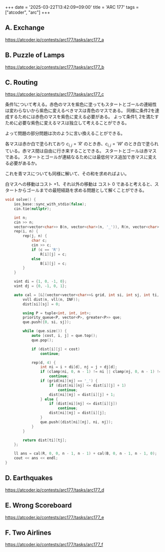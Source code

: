 +++
date = '2025-03-22T13:42:09+09:00'
title = 'ARC 177'
tags = ["atcoder", "arc"]
+++
## A. Exchange

<https://atcoder.jp/contests/arc177/tasks/arc177_a>

## B. Puzzle of Lamps

<https://atcoder.jp/contests/arc177/tasks/arc177_b>

## C. Routing

<https://atcoder.jp/contests/arc177/tasks/arc177_c>

条件1について考える。赤色のマスを紫色に塗ってもスタートとゴールの連結性は変わらないから紫色に変えるべきマスは青色のマスである。
同様に条件2を達成するためには赤色のマスを紫色に変える必要がある。
よって条件1, 2を満たすために必要な紫色に変えるマスは独立して考えることができる。

よって問題の部分問題は次のように言い換えることができる。

各マスは赤か白で塗られており $c_{i,j} = 'R'$ のとき赤、$c_{i,j} = 'W'$ のとき白で塗られている。赤マス間は自由に行き来することできる。
スタートとゴールは赤マスである。
スタートとゴールが連結なるためには最低何マス追加で赤マスに変える必要があるか。

これを青マスについても同様に解いて、その和を求めればよい。

白マスへの移動はコスト $+1$、それ以外の移動は コスト $0$ であると考えると、スタートからゴールまでの最短経路を求める問題として解くことができる。

```cpp
void solve() {
    ios_base::sync_with_stdio(false);
    cin.tie(nullptr);

    int n;
    cin >> n;
    vector<vector<char>> B(n, vector<char>(n, '_')), R(n, vector<char>(n, '_'));
    rep(i, n) {
        rep(j, n) {
            char c;
            cin >> c;
            if (c == 'R')
                R[i][j] = c;
            else
                B[i][j] = c;
        }
    }

    vint di = {1, 0, -1, 0};
    vint dj = {0, -1, 0, 1};

    auto cal = [&](vector<vector<char>>& grid, int si, int sj, int ti, int tj) -> ll {
        vvll dist(n, vll(n, INF));
        dist[si][sj] = 0;

        using P = tuple<int, int, int>;
        priority_queue<P, vector<P>, greater<P>> que;
        que.push({0, si, sj});

        while (que.size()) {
            auto [cost, i, j] = que.top();
            que.pop();

            if (dist[i][j] < cost)
                continue;

            rep(d, 4) {
                int ni = i + di[d], nj = j + dj[d];
                if (clamp(ni, 0, n - 1) != ni || clamp(nj, 0, n - 1) != nj)
                    continue;
                if (grid[ni][nj] == '_') {
                    if (dist[ni][nj] <= dist[i][j] + 1)
                        continue;
                    dist[ni][nj] = dist[i][j] + 1;
                } else {
                    if (dist[ni][nj] <= dist[i][j])
                        continue;
                    dist[ni][nj] = dist[i][j];
                }
                que.push({dist[ni][nj], ni, nj});
            }
        }

        return dist[ti][tj];
    };

    ll ans = cal(R, 0, 0, n - 1, n - 1) + cal(B, 0, n - 1, n - 1, 0);
    cout << ans << endl;
}
```

## D. Earthquakes

<https://atcoder.jp/contests/arc177/tasks/arc177_d>

## E. Wrong Scoreboard

<https://atcoder.jp/contests/arc177/tasks/arc177_e>

## F. Two Airlines

<https://atcoder.jp/contests/arc177/tasks/arc177_f>
